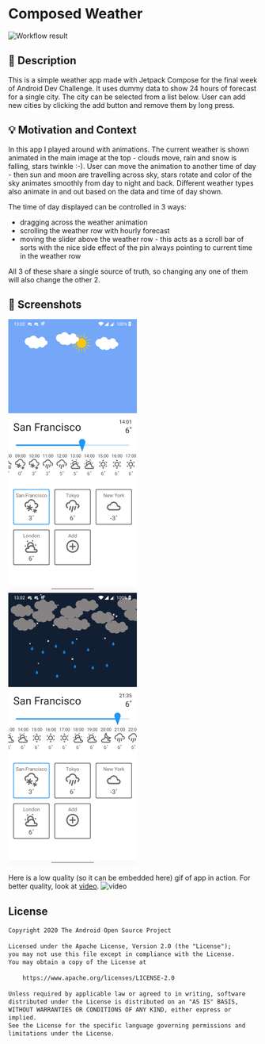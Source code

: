 
# Composed Weather

<!--- Replace <OWNER> with your Github Username and <REPOSITORY> with the name of your repository. -->
<!--- You can find both of these in the url bar when you open your repository in github. -->
![Workflow result](https://github.com/ghus-raba/compose-weather-app/workflows/Check/badge.svg)


## :scroll: Description
This is a simple weather app made with Jetpack Compose for the final week of Android Dev Challenge. It uses dummy data 
to show 24 hours of forecast for a single city. The city can be selected from a list below. User can add new cities by 
clicking the add button and remove them by long press.


## :bulb: Motivation and Context
<!--- Optionally point readers to interesting parts of your submission. -->
<!--- What are you especially proud of? -->
In this app I played around with animations. The current weather is shown animated in the main image at the top - clouds 
move, rain and snow is falling, stars twinkle :-). User can move the animation to another time of day - then sun and 
moon are travelling across sky, stars rotate and color of the sky animates smoothly from day to night and back. 
Different weather types also animate in and out based on the data and time of day shown. 

The time of day displayed can be controlled in 3 ways:
 - dragging across the weather animation
 - scrolling the weather row with hourly forecast
 - moving the slider above the weather row - this acts as a scroll bar of sorts with the nice side effect of the pin 
   always pointing to current time in the weather row
   
All 3 of these share a single source of truth, so changing any one of them will also change the other 2.

## :camera_flash: Screenshots
<!-- You can add more screenshots here if you like -->
<img src="/results/screenshot_1.png" width="260">&emsp;<img src="/results/screenshot_2.png" width="260">


Here is a low quality (so it can be embedded here) gif of app in action. For better quality, look at [video](/results/video.mp4).
![video](https://user-images.githubusercontent.com/2743419/112151489-90e8a400-8be1-11eb-808c-9d97aef64834.gif)


## License
```
Copyright 2020 The Android Open Source Project

Licensed under the Apache License, Version 2.0 (the "License");
you may not use this file except in compliance with the License.
You may obtain a copy of the License at

    https://www.apache.org/licenses/LICENSE-2.0

Unless required by applicable law or agreed to in writing, software
distributed under the License is distributed on an "AS IS" BASIS,
WITHOUT WARRANTIES OR CONDITIONS OF ANY KIND, either express or implied.
See the License for the specific language governing permissions and
limitations under the License.
```
